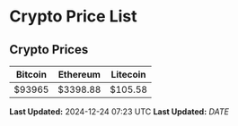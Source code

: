 # Crypto Price List

## Crypto Prices
| Bitcoin | Ethereum | Litecoin |
| ------- | -------- | -------- |
| $93965 | $3398.88 | $105.58 |
**Last Updated:** 2024-12-24 07:23 UTC
**Last Updated:** $DATE$
